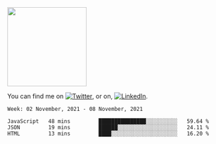 <!-- ![visitors](https://visitor-badge.glitch.me/badge?page_id=page.id) -->

<img height="180em" src="https://github-readme-stats.vercel.app/api?username=alihernandez&show_icons=true&hide_border=true&&count_private=true&include_all_commits=true" />

<!-- Actual text -->

You can find me on [![Twitter][1.2]][1], or on, [![LinkedIn][2.2]][2].

<!-- Icons -->

[1.2]: http://i.imgur.com/wWzX9uB.png (twitter icon without padding)
[2.2]: https://raw.githubusercontent.com/MartinHeinz/MartinHeinz/master/linkedin-3-16.png (LinkedIn icon without padding)

<!-- Links to your social media accounts -->

[1]: https://twitter.com/phantomramen
[2]: https://www.linkedin.com/in/ali-hernandez-96b1b71a9/

<!--START_SECTION:waka-->
```text
Week: 02 November, 2021 - 08 November, 2021

JavaScript   48 mins         ███████████████░░░░░░░░░░   59.64 % 
JSON         19 mins         ██████░░░░░░░░░░░░░░░░░░░   24.11 % 
HTML         13 mins         ████░░░░░░░░░░░░░░░░░░░░░   16.20 % 
```
<!--END_SECTION:waka-->
